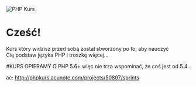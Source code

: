 ![PHP Kurs](http://i.imgur.com/O7IGsX1.png)

# Cześć!
Kurs który widzisz przed sobą został stworzony po to, aby nauczyć Cię podstaw języka PHP i troszkę więcej…


#KURS OPIERAMY O PHP 5.6+ więc nie trza wspominać, że coś jest od 5.4..

ac: http://phpkurs.acunote.com/projects/50897/sprints

